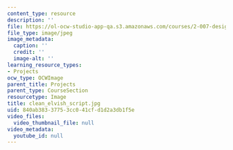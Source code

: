 ```yaml
---
content_type: resource
description: ''
file: https://ol-ocw-studio-app-qa.s3.amazonaws.com/courses/2-007-design-and-manufacturing-i-spring-2009/840ab38337753cc041cfd1d2a3db1f5e_clean_elvish_script.jpg
file_type: image/jpeg
image_metadata:
  caption: ''
  credit: ''
  image-alt: ''
learning_resource_types:
- Projects
ocw_type: OCWImage
parent_title: Projects
parent_type: CourseSection
resourcetype: Image
title: clean_elvish_script.jpg
uid: 840ab383-3775-3cc0-41cf-d1d2a3db1f5e
video_files:
  video_thumbnail_file: null
video_metadata:
  youtube_id: null
---
```

